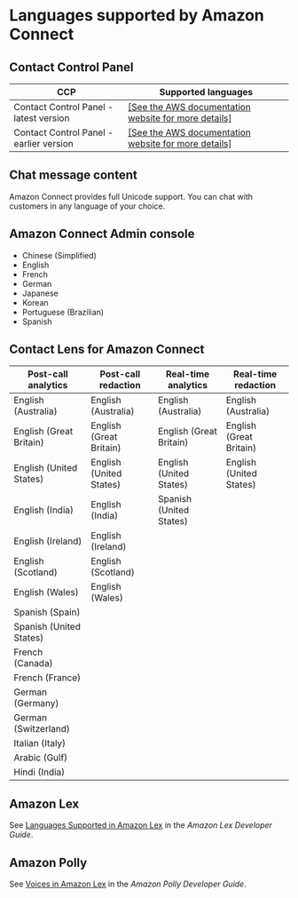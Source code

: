 # Languages supported by Amazon Connect<a name="supported-languages"></a>

## Contact Control Panel<a name="supported-languages-ccp"></a>


| CCP | Supported languages | 
| --- | --- | 
|  Contact Control Panel \- latest version  |  [\[See the AWS documentation website for more details\]](http://docs.aws.amazon.com/connect/latest/adminguide/supported-languages.html)  | 
|  Contact Control Panel \- earlier version  |  [\[See the AWS documentation website for more details\]](http://docs.aws.amazon.com/connect/latest/adminguide/supported-languages.html)  | 

## Chat message content<a name="supported-languages-chat"></a>

Amazon Connect provides full Unicode support\. You can chat with customers in any language of your choice\.

## Amazon Connect Admin console<a name="supported-languages-admin-console"></a>
+ Chinese \(Simplified\)
+ English
+ French
+ German
+ Japanese
+ Korean
+ Portuguese \(Brazilian\)
+ Spanish

## Contact Lens for Amazon Connect<a name="supported-languages-contact-lens"></a>


| Post\-call analytics | Post\-call redaction | Real\-time analytics | Real\-time redaction | 
| --- | --- | --- | --- | 
|  English \(Australia\)  | English \(Australia\)  | English \(Australia\)  | English \(Australia\)  | 
|  English \(Great Britain\)  |  English \(Great Britain\)  |  English \(Great Britain\)  |  English \(Great Britain\)  | 
|  English \(United States\)  |  English \(United States\)  |  English \(United States\)  |  English \(United States\)  | 
|  English \(India\)  |  English \(India\)  | Spanish \(United States\)  |  | 
|  English \(Ireland\)  |  English \(Ireland\)  |  |  | 
|  English \(Scotland\)  |  English \(Scotland\)  |  |  | 
|  English \(Wales\)  |  English \(Wales\)  |  |  | 
|  Spanish \(Spain\)  |   |  |  | 
|  Spanish \(United States\)  |   |  |  | 
|  French \(Canada\)  |   |  |  | 
|  French \(France\)  |   |  |  | 
|  German \(Germany\)  |   |  |  | 
|  German \(Switzerland\)  |   |  |  | 
|  Italian \(Italy\)  |   |  |  | 
|  Arabic \(Gulf\)  |   |  |  | 
|  Hindi \(India\)  |   |  |  | 

## Amazon Lex<a name="supported-languages-lex"></a>

See [Languages Supported in Amazon Lex](https://docs.aws.amazon.com/lex/latest/dg/how-it-works-language.html#supported-languages-and-locales) in the *Amazon Lex Developer Guide*\. 

## Amazon Polly<a name="supported-languages-polly"></a>

See [Voices in Amazon Lex](https://docs.aws.amazon.com/polly/latest/dg/voicelist.html) in the *Amazon Polly Developer Guide*\.